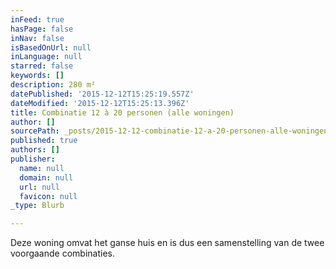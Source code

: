 ```yaml
---
inFeed: true
hasPage: false
inNav: false
isBasedOnUrl: null
inLanguage: null
starred: false
keywords: []
description: 280 m²
datePublished: '2015-12-12T15:25:19.557Z'
dateModified: '2015-12-12T15:25:13.396Z'
title: Combinatie 12 à 20 personen (alle woningen)
author: []
sourcePath: _posts/2015-12-12-combinatie-12-a-20-personen-alle-woningen.md
published: true
authors: []
publisher:
  name: null
  domain: null
  url: null
  favicon: null
_type: Blurb

---
```

Deze woning omvat het ganse huis en is dus een samenstelling van de twee voorgaande combinaties.